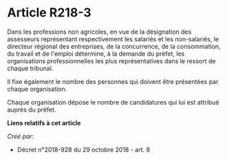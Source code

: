 # Article R218-3

Dans les professions non agricoles, en vue de la désignation des assesseurs représentant respectivement les salariés et les
non-salariés, le directeur régional des entreprises, de la concurrence, de la consommation, du travail et de l'emploi
détermine, à la demande du préfet, les organisations professionnelles les plus représentatives dans le ressort de chaque
tribunal.

Il fixe également le nombre des personnes qui doivent être présentées par chaque organisation.

Chaque organisation dépose le nombre de candidatures qui lui est attribué auprès du préfet.

**Liens relatifs à cet article**

_Créé par_:

  - Décret n°2018-928 du 29 octobre 2018 - art. 8
